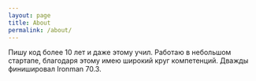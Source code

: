 ```yaml
---
layout: page
title: About
permalink: /about/
---
```


Пишу код более 10 лет и даже этому учил. Работаю в небольшом стартапе, благодаря этому имею широкий круг компетенций. Дважды финишировал Ironman 70.3.
